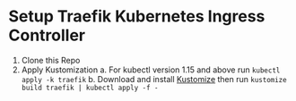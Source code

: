 # Setup Traefik Kubernetes Ingress Controller

1. Clone this Repo
2. Apply Kustomization
    a. For kubectl version 1.15 and above run `kubectl apply -k traefik`
    b. Download and install [Kustomize](https://github.com/kubernetes-sigs/kustomize) then run `kustomize build traefik | kubectl apply -f -`
